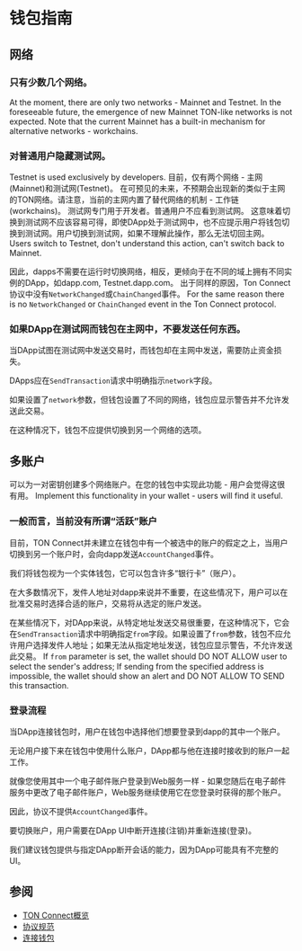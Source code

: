 # 钱包指南

## 网络

### 只有少数几个网络。

At the moment, there are only two networks - Mainnet and Testnet.
In the foreseeable future, the emergence of new Mainnet TON-like networks is not expected. Note that the current Mainnet has a built-in mechanism for alternative networks - workchains.

### 对普通用户隐藏测试网。

Testnet is used exclusively by developers. 目前，仅有两个网络 - 主网(Mainnet)和测试网(Testnet)。
在可预见的未来，不预期会出现新的类似于主网的TON网络。请注意，当前的主网内置了替代网络的机制 - 工作链(workchains)。
测试网专门用于开发者。普通用户不应看到测试网。
这意味着切换到测试网不应该容易可得，即使DApp处于测试网中，也不应提示用户将钱包切换到测试网。用户切换到测试网，如果不理解此操作，那么无法切回主网。
Users switch to Testnet, don't understand this action, can't switch back to Mainnet.

因此，dapps不需要在运行时切换网络，相反，更倾向于在不同的域上拥有不同实例的DApp，如dapp.com, Testnet.dapp.com。
出于同样的原因，Ton Connect协议中没有`NetworkChanged`或`ChainChanged`事件。
For the same reason there is no `NetworkChanged` or `ChainChanged` event in the Ton Connect protocol.

### 如果DApp在测试网而钱包在主网中，不要发送任何东西。

当DApp试图在测试网中发送交易时，而钱包却在主网中发送，需要防止资金损失。

DApps应在`SendTransaction`请求中明确指示`network`字段。

如果设置了`network`参数，但钱包设置了不同的网络，钱包应显示警告并不允许发送此交易。

在这种情况下，钱包不应提供切换到另一个网络的选项。

## 多账户

可以为一对密钥创建多个网络账户。在您的钱包中实现此功能 - 用户会觉得这很有用。 Implement this functionality in your wallet - users will find it useful.

### 一般而言，当前没有所谓“活跃”账户

目前，TON Connect并未建立在钱包中有一个被选中的账户的假定之上，当用户切换到另一个账户时，会向dapp发送`AccountChanged`事件。

我们将钱包视为一个实体钱包，它可以包含许多“银行卡”（账户）。

在大多数情况下，发件人地址对dapp来说并不重要，在这些情况下，用户可以在批准交易时选择合适的账户，交易将从选定的账户发送。

在某些情况下，对DApp来说，从特定地址发送交易很重要，在这种情况下，它会在`SendTransaction`请求中明确指定`from`字段。如果设置了`from`参数，钱包不应允许用户选择发件人地址；如果无法从指定地址发送，钱包应显示警告，不允许发送此交易。 If `from` parameter is set, the wallet should DO NOT ALLOW user to select the sender's address; If sending from the specified address is impossible, the wallet should show an alert and DO NOT ALLOW TO SEND this transaction.

### 登录流程

当DApp连接钱包时，用户在钱包中选择他们想要登录到dapp的其中一个账户。

无论用户接下来在钱包中使用什么账户，DApp都与他在连接时接收到的账户一起工作。

就像您使用其中一个电子邮件账户登录到Web服务一样 - 如果您随后在电子邮件服务中更改了电子邮件账户，Web服务继续使用它在您登录时获得的那个账户。

因此，协议不提供`AccountChanged`事件。

要切换账户，用户需要在DApp UI中断开连接(注销)并重新连接(登录)。

我们建议钱包提供与指定DApp断开会话的能力，因为DApp可能具有不完整的UI。

## 参阅

- [TON Connect概览](/dapps/ton-connect/overview)
- [协议规范](/dapps/ton-connect/protocol/)
- [连接钱包](/dapps/ton-connect/wallet)
